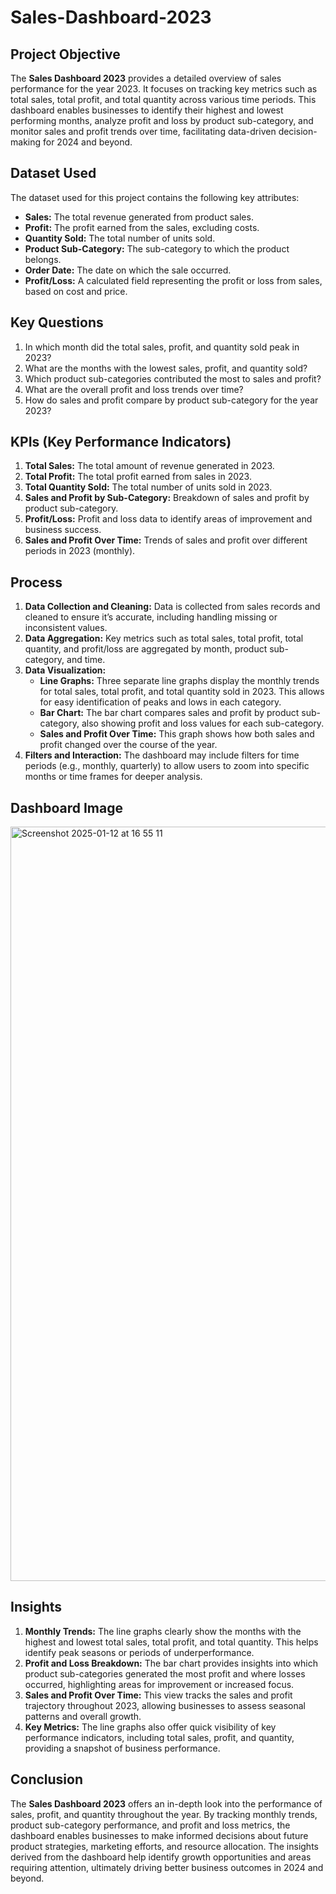 # Sales-Dashboard-2023
## Project Objective

The **Sales Dashboard 2023** provides a detailed overview of sales performance for the year 2023. It focuses on tracking key metrics such as total sales, total profit, and total quantity across various time periods. This dashboard enables businesses to identify their highest and lowest performing months, analyze profit and loss by product sub-category, and monitor sales and profit trends over time, facilitating data-driven decision-making for 2024 and beyond.

## Dataset Used

The dataset used for this project contains the following key attributes:
- **Sales:** The total revenue generated from product sales.
- **Profit:** The profit earned from the sales, excluding costs.
- **Quantity Sold:** The total number of units sold.
- **Product Sub-Category:** The sub-category to which the product belongs.
- **Order Date:** The date on which the sale occurred.
- **Profit/Loss:** A calculated field representing the profit or loss from sales, based on cost and price.

## Key Questions

1. In which month did the total sales, profit, and quantity sold peak in 2023?
2. What are the months with the lowest sales, profit, and quantity sold?
3. Which product sub-categories contributed the most to sales and profit?
4. What are the overall profit and loss trends over time?
5. How do sales and profit compare by product sub-category for the year 2023?

## KPIs (Key Performance Indicators)

1. **Total Sales:** The total amount of revenue generated in 2023.
2. **Total Profit:** The total profit earned from sales in 2023.
3. **Total Quantity Sold:** The total number of units sold in 2023.
4. **Sales and Profit by Sub-Category:** Breakdown of sales and profit by product sub-category.
5. **Profit/Loss:** Profit and loss data to identify areas of improvement and business success.
6. **Sales and Profit Over Time:** Trends of sales and profit over different periods in 2023 (monthly).

## Process

1. **Data Collection and Cleaning:** Data is collected from sales records and cleaned to ensure it’s accurate, including handling missing or inconsistent values.
2. **Data Aggregation:** Key metrics such as total sales, total profit, total quantity, and profit/loss are aggregated by month, product sub-category, and time.
3. **Data Visualization:**
   - **Line Graphs:** Three separate line graphs display the monthly trends for total sales, total profit, and total quantity sold in 2023. This allows for easy identification of peaks and lows in each category.
   - **Bar Chart:** The bar chart compares sales and profit by product sub-category, also showing profit and loss values for each sub-category.
   - **Sales and Profit Over Time:** This graph shows how both sales and profit changed over the course of the year.
4. **Filters and Interaction:** The dashboard may include filters for time periods (e.g., monthly, quarterly) to allow users to zoom into specific months or time frames for deeper analysis.

## Dashboard Image
<img width="1207" alt="Screenshot 2025-01-12 at 16 55 11" src="https://github.com/user-attachments/assets/d1ac1a24-ed63-4d62-906d-b074e1cc5eed" />

## Insights

1. **Monthly Trends:** The line graphs clearly show the months with the highest and lowest total sales, total profit, and total quantity. This helps identify peak seasons or periods of underperformance.
2. **Profit and Loss Breakdown:** The bar chart provides insights into which product sub-categories generated the most profit and where losses occurred, highlighting areas for improvement or increased focus.
3. **Sales and Profit Over Time:** This view tracks the sales and profit trajectory throughout 2023, allowing businesses to assess seasonal patterns and overall growth.
4. **Key Metrics:** The line graphs also offer quick visibility of key performance indicators, including total sales, profit, and quantity, providing a snapshot of business performance.

## Conclusion

The **Sales Dashboard 2023** offers an in-depth look into the performance of sales, profit, and quantity throughout the year. By tracking monthly trends, product sub-category performance, and profit and loss metrics, the dashboard enables businesses to make informed decisions about future product strategies, marketing efforts, and resource allocation. The insights derived from the dashboard help identify growth opportunities and areas requiring attention, ultimately driving better business outcomes in 2024 and beyond.

